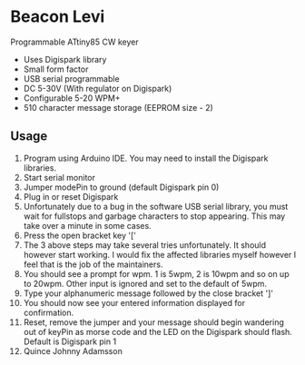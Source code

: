 # Beacon Levi
Programmable ATtiny85 CW keyer

- Uses Digispark library
- Small form factor
- USB serial programmable
- DC 5-30V (With regulator on Digispark)
- Configurable 5-20 WPM+
- 510 character message storage (EEPROM size - 2)

## Usage
1. Program using Arduino IDE. You may need to install the Digispark libraries.
2. Start serial monitor
3. Jumper modePin to ground (default Digispark pin 0)
4. Plug in or reset Digispark
5. Unfortunately due to a bug in the software USB serial library, you must wait for fullstops and garbage characters to stop appearing. This may take over a minute in some cases.
6. Press the open bracket key '['
7. The 3 above steps may take several tries unfortunately. It should however start working. I would fix the affected libraries myself however I feel that is the job of the maintainers.
8. You should see a prompt for wpm. 1 is 5wpm, 2 is 10wpm and so on up to 20wpm. Other input is ignored and set to the default of 5wpm.
9. Type your alphanumeric message followed by the close bracket ']'
10. You should now see your entered information displayed for confirmation.
11. Reset, remove the jumper and your message should begin wandering out of keyPin as morse code and the LED on the Digispark should flash. Default is Digispark pin 1
12. Quince Johnny Adamsson
